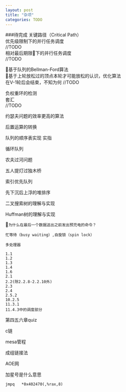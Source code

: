 ```yaml
---
layout: post
title: "杂项"
categories: TODO
---
```

###待完成
关键路径（Critical Path）  
    优先级限制下的并行任务调度  
    //TODO  
    相对最后期限下的并行任务调度  
    //TODO  

基于队列的Bellman-Ford算法  
    基于上轮放松过的顶点本轮才可能放松的认识，优化算法  
    在V-1轮后会结束，不知为何
    //TODO

负权重环的检测  
    套汇  
    //TODO  

约瑟夫问题的效率更高的算法  

后置运算的转换  

队列的顺序表实现 实指  

循环队列  

农夫过河问题  

五人提灯过独木桥  

索引优先队列  

先下沉后上浮的堆排序

二叉搜索树的理解与实现

Huffman树的理解与实现

`为什么在最后一个数据送出之前发出预充电的命令？`

`忙等待（busy waiting）,自旋锁（spin lock）`

`多处理器`

```
1.1
1.2
1.3
1.4
1.6
2.1
2.2(除2.2.8-2.2.10外)
2.3
2.4
2.5.2
10.2.5
11.3.1
11.4.3中的调度部分
```

第四五六章quiz

c链

mesa管程

成组链接法

AOE网

加星号是什么意思
```assembly
jmpq   *0x402470(,%rax,8)
```
